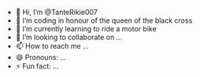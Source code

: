 - 👋 Hi, I’m @TanteRikie007
- 👀 I’m coding in honour of the queen of the black cross
- 🌱 I’m currently learning to ride a motor bike
- 💞️ I’m looking to collaborate on ...
- 📫 How to reach me ...
- 😄 Pronouns: ...
- ⚡ Fun fact: ...

<!---
TanteRikie007/TanteRikie007 is a ✨ special ✨ repository because its `README.md` (this file) appears on your GitHub profile.
You can click the Preview link to take a look at your changes.
--->
